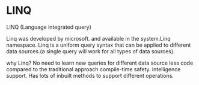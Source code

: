 # LINQ

LINQ (Language integrated query)

Linq was developed by microsoft. and available in the system.Linq namespace.
Linq is a uniform query syntax that can be applied to different data sources.(a single query will work for all types of data sources).


why Linq?
No need to learn new queries for different data source
less code compared to the traditional approach
compile-time safety.
intelligence support.
Has lots of inbuilt methods to support different operations.

